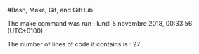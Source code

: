 #Bash, Make, Git, and GitHub 

The make command was run :
lundi 5 novembre 2018, 00:33:56 (UTC+0100)

The number of lines of code it contains is :
27
